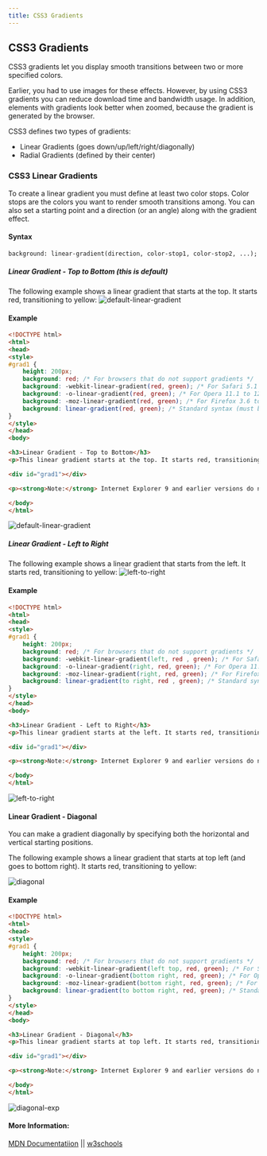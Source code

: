 ```yaml
---
title: CSS3 Gradients
---
```

## CSS3 Gradients


CSS3 gradients let you display smooth transitions between two or more specified colors.

Earlier, you had to use images for these effects. However, by using CSS3 gradients you can reduce download time and bandwidth usage. In addition, elements with gradients look better when zoomed, because the gradient is generated by the browser.

CSS3 defines two types of gradients:

* Linear Gradients (goes down/up/left/right/diagonally)
* Radial Gradients (defined by their center)

### CSS3 Linear Gradients

To create a linear gradient you must define at least two color stops. Color stops are the colors you want to render smooth transitions among. You can also set a starting point and a direction (or an angle) along with the gradient effect.

#### Syntax
    background: linear-gradient(direction, color-stop1, color-stop2, ...);

##### Linear Gradient - Top to Bottom (this is default)
The following example shows a linear gradient that starts at the top. It starts red, transitioning to yellow:
![default-linear-gradient](https://i.imgur.com/2uGfleD.jpg)

#### Example
```html
<!DOCTYPE html>
<html>
<head>
<style>
#grad1 {
    height: 200px;
    background: red; /* For browsers that do not support gradients */
    background: -webkit-linear-gradient(red, green); /* For Safari 5.1 to 6.0 */
    background: -o-linear-gradient(red, green); /* For Opera 11.1 to 12.0 */
    background: -moz-linear-gradient(red, green); /* For Firefox 3.6 to 15 */
    background: linear-gradient(red, green); /* Standard syntax (must be last) */
}
</style>
</head>
<body>

<h3>Linear Gradient - Top to Bottom</h3>
<p>This linear gradient starts at the top. It starts red, transitioning to yellow:</p>

<div id="grad1"></div>

<p><strong>Note:</strong> Internet Explorer 9 and earlier versions do not support gradients.</p>

</body>
</html>
```

![default-linear-gradient](https://i.imgur.com/CvtXCMd.jpg)

##### Linear Gradient - Left to Right
The following example shows a linear gradient that starts from the left. It starts red, transitioning to yellow:
![left-to-right](https://i.imgur.com/e4dRvZR.jpg)

#### Example

```html
<!DOCTYPE html>
<html>
<head>
<style>
#grad1 {
    height: 200px;
    background: red; /* For browsers that do not support gradients */    
    background: -webkit-linear-gradient(left, red , green); /* For Safari 5.1 to 6.0 */
    background: -o-linear-gradient(right, red, green); /* For Opera 11.1 to 12.0 */
    background: -moz-linear-gradient(right, red, green); /* For Firefox 3.6 to 15 */
    background: linear-gradient(to right, red , green); /* Standard syntax (must be last) */
}
</style>
</head>
<body>

<h3>Linear Gradient - Left to Right</h3>
<p>This linear gradient starts at the left. It starts red, transitioning to yellow:</p>

<div id="grad1"></div>

<p><strong>Note:</strong> Internet Explorer 9 and earlier versions do not support gradients.</p>

</body>
</html>
```

![left-to-right](https://i.imgur.com/k4FSyXz.jpg)

#### Linear Gradient - Diagonal

You can make a gradient diagonally by specifying both the horizontal and vertical starting positions.

The following example shows a linear gradient that starts at top left (and goes to bottom right). It starts red, transitioning to yellow:

![diagonal](https://i.imgur.com/YvtbUBH.jpg)

#### Example

```html
<!DOCTYPE html>
<html>
<head>
<style>
#grad1 {
    height: 200px;
    background: red; /* For browsers that do not support gradients */    
    background: -webkit-linear-gradient(left top, red, green); /* For Safari 5.1 to 6.0 */
    background: -o-linear-gradient(bottom right, red, green); /* For Opera 11.1 to 12.0 */
    background: -moz-linear-gradient(bottom right, red, green); /* For Firefox 3.6 to 15 */
    background: linear-gradient(to bottom right, red, green); /* Standard syntax (must be last) */
}
</style>
</head>
<body>

<h3>Linear Gradient - Diagonal</h3>
<p>This linear gradient starts at top left. It starts red, transitioning to yellow:</p>

<div id="grad1"></div>

<p><strong>Note:</strong> Internet Explorer 9 and earlier versions do not support gradients.</p>

</body>
</html>
```

![diagonal-exp](https://i.imgur.com/8gKRhAp.jpg)



#### More Information:
<!-- Please add any articles you think might be helpful to read before writing the article -->
[MDN Documentatiion](https://developer.mozilla.org/en-US/docs/Web/CSS/linear-gradient) || [w3schools](https://www.w3schools.com/css/css3_gradients.asp)